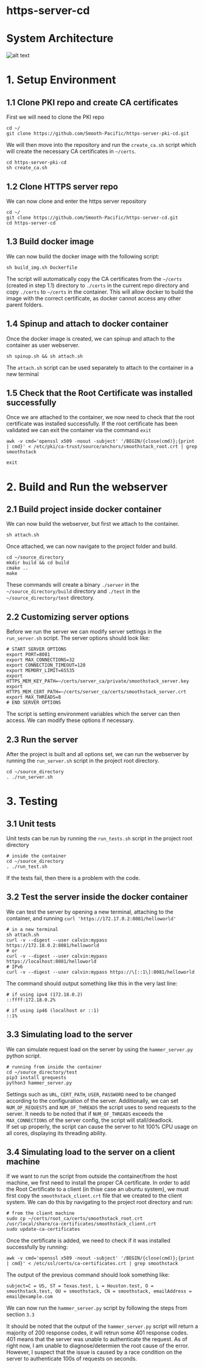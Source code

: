 # https-server-cd
# System Architecture
![alt text](/images/4-6-22_Utopia_Architecture.png)

# 1. Setup Environment
## 1.1 Clone PKI repo and create CA certificates
First we will need to clone the PKI repo
```
cd ~/
git clone https://github.com/Smooth-Pacific/https-server-pki-cd.git
```
We will then move into the repository and run the `create_ca.sh` script which will create the necessary CA certificates in `~/certs`.
```
cd https-server-pki-cd
sh create_ca.sh
```

## 1.2 Clone HTTPS server repo
We can now clone and enter the https server repository
```
cd ~/
git clone https://github.com/Smooth-Pacific/https-server-cd.git
cd https-server-cd
```

## 1.3 Build docker image
We can now build the docker image with the following script:
```
sh build_img.sh Dockerfile
```
The script will automatically copy the CA certificates from the `~/certs` (created in step 1.1) directory to `./certs` in the current repo directory and copy `./certs` to `~/certs` in the container. This will allow docker to build the image with the correct certificate, as docker cannot access any other parent folders.

## 1.4 Spinup and attach to docker container
Once the docker image is created, we can spinup and attach to the container as user webserver.
```
sh spinup.sh && sh attach.sh
```
The `attach.sh` script can be used separately to attach to the container in a new terminal

## 1.5 Check that the Root Certificate was installed successfully
Once we are attached to the container, we now need to check that the root certificate was installed successfully. If the root certificate has been validated we can exit the container via the command `exit`
```
awk -v cmd='openssl x509 -noout -subject' '/BEGIN/{close(cmd)};{print | cmd}' < /etc/pki/ca-trust/source/anchors/smoothstack_root.crt | grep smoothstack

exit
```

# 2. Build and Run the webserver
## 2.1 Build project inside docker container
We can now build the webserver, but first we attach to the container.
```
sh attach.sh
```
Once attached, we can now navigate to the project folder and build.
```
cd ~/source_directory
mkdir build && cd build
cmake ..
make
```
These commands will create a binary `./server` in the `~/source_directory/build` directory and `./test` in the `~/source_directory/test` directory.

## 2.2 Customizing server options
Before we run the server we can modify server settings in the `run_server.sh` script. The server options should look like:
```
# START SERVER OPTIONS
export PORT=8081
export MAX_CONNECTIONS=32
export CONNECTION_TIMEOUT=120
export MEMORY_LIMIT=65535
export HTTPS_MEM_KEY_PATH=~/certs/server_ca/private/smoothstack_server.key
export HTTPS_MEM_CERT_PATH=~/certs/server_ca/certs/smoothstack_server.crt
export MAX_THREADS=8
# END SERVER OPTIONS
```
The script is setting environment variables which the server can then access. We can modify these options if necessary.

## 2.3 Run the server
After the project is built and all options set, we can run the webserver by running the `run_server.sh` script in the project root directory.
```
cd ~/source_directory
. ./run_server.sh
```

# 3. Testing

## 3.1 Unit tests
Unit tests can be run by running the `run_tests.sh` script in the project root directory
```
# inside the container
cd ~/source_directory
. ./run_test.sh
```

If the tests fail, then there is a problem with the code.
## 3.2 Test the server inside the docker container
We can test the server by opening a new terminal, attaching to the container, and running `curl 'https://172.17.0.2:8081/helloworld'`
```
# in a new terminal
sh attach.sh
curl -v --digest --user calvin:mypass https://172.18.0.2:8081/helloworld
# or
curl -v --digest --user calvin:mypass https://localhost:8081/helloworld
# IPv6
curl -v --digest --user calvin:mypass https://\[::1\]:8081/helloworld
```
The command should output something like this in the very last line:
```
# if using ipv4 (172.18.0.2)
::ffff:172.18.0.2%

# if using ip46 (localhost or ::1)
::1%
```

## 3.3 Simulating load to the server
We can simulate request load on the server by using the `hammer_server.py` python script.
```
# running from inside the container
cd ~/source_directory/test
pip3 install grequests
python3 hammer_server.py
```
Settings such as `URL`, `CERT_PATH`, `USER`, `PASSWORD` need to be changed according to the configuration of the server. Additionally, we can set `NUM_OF_REQUESTS` and `NUM_OF_THREADS` the script uses to send requests to the server. It needs to be noted that if `NUM_OF_THREADS` exceeds the `MAX_CONNECTIONS` of the server config, the script will stall/deadlock.  
If set up properly, the script can cause the server to hit 100% CPU usage on all cores, displaying its threading ability.

## 3.4 Simulating load to the server on a client machine
If we want to run the script from outside the container/from the host machine, we first need to install the proper CA certificate.
In order to add the Root Certificate to a client (in thise case an ubuntu system), we must first copy the `smoothstack_client.crt` file that we created to the client system.
We can do this by navigating to the project root directory and run:
```
# from the client machine
sudo cp ~/certs/root_ca/certs/smoothstack_root.crt /usr/local/share/ca-certificates/smoothstack_client.crt
sudo update-ca-certificates
```

Once the certificate is added, we need to check if it was installed successfully by running:
```
awk -v cmd='openssl x509 -noout -subject' '/BEGIN/{close(cmd)};{print | cmd}' < /etc/ssl/certs/ca-certificates.crt | grep smoothstack
```

The output of the previous command should look something like:
```
subject=C = US, ST = Texas.test, L = Houston.test, O = smoothstack.test, OU = smoothstack, CN = smoothstack, emailAddress = email@example.com
```
We can now run the `hammer_server.py` script by following the steps from section `3.3`

It should be noted that the output of the `hammer_server.py` script will return a majority of 200 response codes, it will retrun some 401 response codes. 401 means that the server was unable to authenticate the request. As of right now, I am unable to diagnose/determien the root cause of the error. However, I suspect that the issue is caused by a race condition on the server to authenticate 100s of requests on seconds.